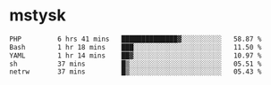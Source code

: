 # mstysk

<!--START_SECTION:waka-->

```txt
PHP         6 hrs 41 mins   ██████████████▓░░░░░░░░░░   58.87 %
Bash        1 hr 18 mins    ███░░░░░░░░░░░░░░░░░░░░░░   11.50 %
YAML        1 hr 14 mins    ██▓░░░░░░░░░░░░░░░░░░░░░░   10.97 %
sh          37 mins         █▒░░░░░░░░░░░░░░░░░░░░░░░   05.51 %
netrw       37 mins         █▒░░░░░░░░░░░░░░░░░░░░░░░   05.43 %
```

<!--END_SECTION:waka-->
